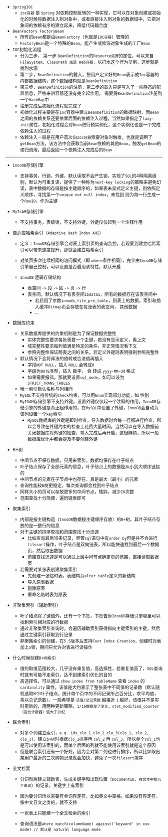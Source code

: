 - `SpringIOC` 
  - `ioc容器` 是 `Spring` 对依赖控制反转的一种实现，它可以在对象创建或初始化的时候将数据注入到对象中，或者直接注入到对象的数据域中，它把对象间的依赖有序的建立起来，降低代码耦合度
- `BeanFactory FactoryBean`
  - 所有的`Bean`都是由`BeanFactory`（也就是`IOC容器`）管理的
  - `FactoryBean`是一个特殊的`Bean`，能产生或修饰对象生成的工厂`Bean`
- `IOC`初始化流程
  - 分为三步， 第一步 `BeanDefinition`的`Resource资源`的定位，可以来自`FileSystem, ClassPath 或是 Web容器`，以打水这个行为举例，这步就是找到水源
  - 第二步，`BeanDefinition`的载入，把用户定义好的`Bean`表示成`Ioc`容器的内部数据结构，这个数据结构就是`BeanDefinition`
  - 第三步，`BeanDefinition`的注册，第二步的载入只是写入了一些静态的配置信息，严格来讲容器还没有完全起作用， 需要将`BeanDefinition`注册到一个`HashMap`中
  - 注册完成后初始化流程就完成了
  - 初始化过程主要是在`Ioc`容器中建立`BeanDefinition`的数据映射，而`Bean`之间的依赖关系还要依靠后面的依赖注入过程，当然如果指定了`lazy-init`属性，初始化过程会对`Bean`进行预实例化，这个实例化也是一个完成依赖注入的过程
  - 依赖注入一般是在用户首次向`Ioc容器`索要对象时触发，也就是调用了`getBean`方法，该方法中会获取当前`Bean`依赖的其他`Bean`，触发`getBean`的递归调用，最后返回一个依赖注入完成后的`Bean`



---

- `InnoDB`存储引擎
  - 支持事务，行锁，外键，默认读取不会产生锁，实现了`SQL`的4种隔离级别，默认为可重复读，提供了一种称为`next-key locking`的策略来避免幻读，表中数据的存储是按主键顺序的，如果表未显式定义主键，则依照定义顺序，寻找第一个`unique not null index`，未找到 则为每一行生成一个`RowID`，作为主键

- `MyIsAM`存储引擎
  - 不支持事务，表级锁，不支持外键，外键仅仅起到一个注释作用

- 自适应哈希索引（`Adaptive Hash Index AHI`）
    - 定义：`InnoDB`存储引擎会对表上索引页的查询监控，若观察到建立哈希索引可以带来速度提升，那就会建立哈希索引
    - 对某页多次连续相同的访问模式（即 `where`条件相同），完全由`InnoDB`存储引擎自己控制，可以设置是否启用该特性，默认开启

  - `InnoDB` 逻辑存储结构
      - 表空间 `->` 段 `->` 区 `->` 页 `->` 行
      - 表空间，默认情况下有表空间`ibdata1`，所有的数据存在该表空间中
          - 若启用了参数`innodb_file_pre_table`，则表上的数据，索引和插入缓冲`Bitmap`页会存放在每张表的表空间， 其他数据
          - ...

- 数据库约束
  - 关系数据库提供的约束机制是为了保证数据完整性
    - 实体完整性要求每张表要一个主键，若没有显示定义，看上文
    - 域完整性要求每列值满足特定的条件，非正常情况看下文
    - 参照完整性保证两表之间的关系，若定义外键则表明强制参照完整性
  - 默认情况下会将非法的值转成合法值再插入
    - 字段`NOT NULL`，插入 `NULL` 会转成`0`
    - 字段为`DATE`类型，插入 数字， 会 转成 `yyyy-MM-dd` 格式
    - 如果需要报错，那就要设置`sql_mode`，如可以设为`STRICT_TRANS_TABLES`
  - 唯一索引默认名称与列相同
  - `MySQL`不支持传统的`Check`约束，可以用`Enum`实现部分功能，如 性别
  - `MyISAM`存储引擎不支持外键，设置外键仅仅起一个注释的作用，`InnoDB`存储引擎的外键是真正起作用的，在`MySQL`中设置了外键，`InnoDB`会自动为该列设置一个`key`索引
    - `MySQL`数据库的外键是即时检查，导入数据时会每一行都进行检查，所以会导致在外键约束的检查上花费大量时间，当然可以在导入数据前关闭数据库对外键的检查，导入完成后再开启，这很麻烦，所以一般数据库优化中都会提及不要创建外键

- B+树
     - 中间节点不保存数据，只用来索引，数据均保存在叶子结点
     - 叶子结点保存了全部元素的信息，叶子结点上的数据是从小到大顺序链接的
     - 中间节点的元素在子节点中也存在，且是最大（最小）的元素
     - 查询性能较`B`树更稳定，每次查询都会找到叶子结点
     - 同样大小的页可以存放更多的中间节点，矮胖，减少`IO`次数
     - 范围查找十分简便，遍历链表即可

- 聚集索引
     - 内部是按主键构造（`InnoDB`数据按主键顺序存放）的`B+`树，其叶子结点存放的是一整行的信息
     - 对于主键的排序查找和范围查找十分迅速
          - 比如查询最后10条记录，尽管`sql`语句中有`order by`但是并不会进行`filesort`操作，叶子结点是双向链表，所以能快速找到最后一个数据页，然后取出数据
          - 范围查找迅速是可以通过上层中间节点确定页的范围，直接读取数据页
     - 若需要对某张表创建聚集索引
          - 先创建一张临时表，表结构为`alter table`定义的新结构
          - 导入原表数据
          - 删除原表
          - 重命名临时表为原表

- 非聚集索引（辅助索引）
     - 叶子结点除了键值外，还有一个书签，书签告诉`InnoDB`存储引擎哪里可以找到索引相对应的行数据 
     - 通过非聚集索引查询时，会遍历辅助索引获得指向主键索引的主键，然后通过主键索引获取到行记录
     - 非聚集索引的创建，在`5.5`版本后支持`Fast Index Creation`，创建时对表加上`S`锁，期间只允许对表进行读操作

- 什么时候创建`B+树`索引
     - 值的取值范围较大，几乎没有重复值，高选择性，若重复值高了，`SQL`查询时就有可能不走索引，达不到建索引优化的目的
     - 高选择性，可以通过 `show index from tableName` 查看 `index` 的 `cardinality` 属性，该值是大约表示了整张表中不同值的记录数（默认随机选取8个叶子结点，统计每个页中的不同记录所占百分比，求平均值，乘以总记录数），一般希望是 `该值/总记录数` 越接近 `1` 越好，该值并不是实时更新的，用两种更新策略，`1/16数据发了变化，stat_modified_counter（变化计数器）值大于20亿`

- 联合索引
     - 对多个列建立索引，`e.q. idx_clo_1_clo_2_clo_3(clo_1, clo_2, clo_3)`，建立`b+树`时根据`clo_1`排序再 `col_2` 再 `col_3`，所以单个`col_1`也是可以使用该索引的，而单个后面的列就不能使用该索引就是这个原因
     - 但是联合索引还有一个好处，因为会对第二列也进行排序，所以比如取出某用户最近的三次购物记录就会加快，避免了一次`filesort`排序

- 全文检索

     - 分词然后建立辅助表，生成关键字和出现位置（`DocumentID, 在文本中第几个单词`）的记录，关键字上有索引

     - 因为要分词所以需要有单词界定符，比如英文中空格，如果没有界定符，像中文日文之类的，就不支持

     - 一张表上只能建一个全文检索的索引

     - 查询语法是`where match(columnName) against('keyword' in xxx mode) // 默认是 natural language mode`  

          